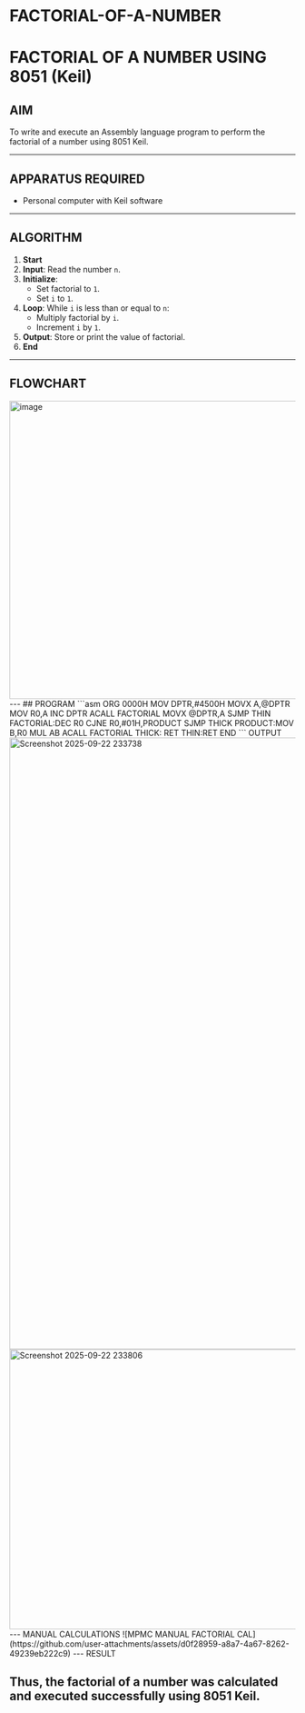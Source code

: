 # FACTORIAL-OF-A-NUMBER
# FACTORIAL OF A NUMBER USING 8051 (Keil)

## AIM
To write and execute an Assembly language program to perform the factorial of a number using 8051 Keil.

---

## APPARATUS REQUIRED
- Personal computer with Keil software

---

## ALGORITHM
1. **Start**
2. **Input**: Read the number `n`.
3. **Initialize**:
   - Set factorial to `1`.
   - Set `i` to `1`.
4. **Loop**: While `i` is less than or equal to `n`:
   - Multiply factorial by `i`.
   - Increment `i` by `1`.
5. **Output**: Store or print the value of factorial.
6. **End**
---
## FLOWCHART
<img width="506" height="525" alt="image" src="https://github.com/user-attachments/assets/f3b47187-6f0f-490c-8704-f2973cb2b276" />
---
## PROGRAM
```asm
ORG 0000H
MOV DPTR,#4500H
MOVX A,@DPTR
MOV R0,A
INC DPTR
ACALL FACTORIAL
MOVX @DPTR,A
SJMP THIN
FACTORIAL:DEC R0
CJNE R0,#01H,PRODUCT
SJMP THICK
PRODUCT:MOV B,R0
MUL AB
ACALL FACTORIAL
THICK: RET
THIN:RET
END
```
OUTPUT
<img width="1919" height="1077" alt="Screenshot 2025-09-22 233738" src="https://github.com/user-attachments/assets/f89683a5-e057-4339-b4a1-0eef9b17fb37" />
<img width="818" height="493" alt="Screenshot 2025-09-22 233806" src="https://github.com/user-attachments/assets/a9aa5da9-8159-4683-b385-d28af44ac568" />
---
MANUAL CALCULATIONS
![MPMC MANUAL FACTORIAL CAL](https://github.com/user-attachments/assets/d0f28959-a8a7-4a67-8262-49239eb222c9)
---
RESULT

Thus, the factorial of a number was calculated and executed successfully using 8051 Keil.
---


